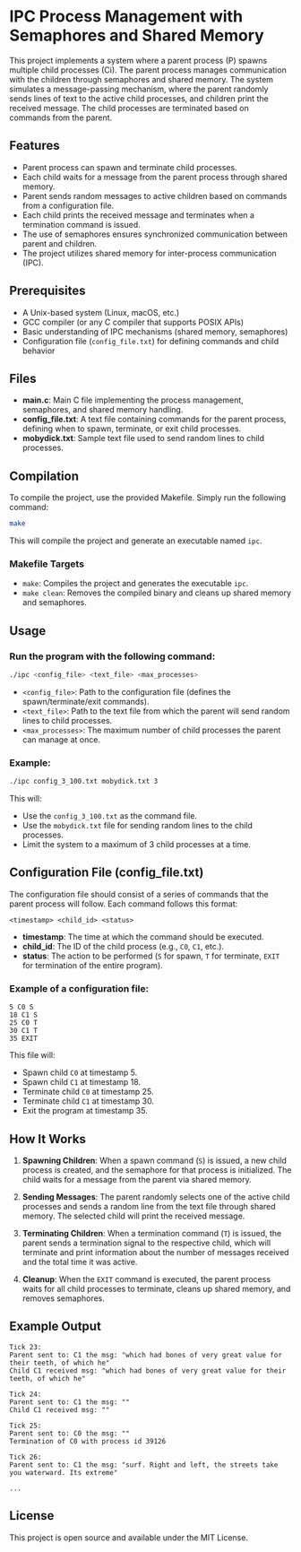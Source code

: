 # IPC Process Management with Semaphores and Shared Memory

This project implements a system where a parent process (P) spawns multiple child processes (Ci). The parent process manages communication with the children through semaphores and shared memory. The system simulates a message-passing mechanism, where the parent randomly sends lines of text to the active child processes, and children print the received message. The child processes are terminated based on commands from the parent.

## Features

- Parent process can spawn and terminate child processes.
- Each child waits for a message from the parent process through shared memory.
- Parent sends random messages to active children based on commands from a configuration file.
- Each child prints the received message and terminates when a termination command is issued.
- The use of semaphores ensures synchronized communication between parent and children.
- The project utilizes shared memory for inter-process communication (IPC).

## Prerequisites

- A Unix-based system (Linux, macOS, etc.)
- GCC compiler (or any C compiler that supports POSIX APIs)
- Basic understanding of IPC mechanisms (shared memory, semaphores)
- Configuration file (`config_file.txt`) for defining commands and child behavior

## Files

- **main.c**: Main C file implementing the process management, semaphores, and shared memory handling.
- **config_file.txt**: A text file containing commands for the parent process, defining when to spawn, terminate, or exit child processes.
- **mobydick.txt**: Sample text file used to send random lines to child processes.

## Compilation

To compile the project, use the provided Makefile. Simply run the following command:

```bash
make
```
This will compile the project and generate an executable named `ipc`.

### Makefile Targets
- `make`: Compiles the project and generates the executable `ipc`.
- `make clean`: Removes the compiled binary and cleans up shared memory and semaphores.

## Usage

### Run the program with the following command:

```bash
./ipc <config_file> <text_file> <max_processes>
```

- `<config_file>`: Path to the configuration file (defines the spawn/terminate/exit commands).
- `<text_file>`: Path to the text file from which the parent will send random lines to child processes.
- `<max_processes>`: The maximum number of child processes the parent can manage at once.

### Example:

```bash
./ipc config_3_100.txt mobydick.txt 3
```

This will:

- Use the `config_3_100.txt` as the command file.
- Use the `mobydick.txt` file for sending random lines to the child processes.
- Limit the system to a maximum of 3 child processes at a time.

## Configuration File (config_file.txt)

The configuration file should consist of a series of commands that the parent process will follow. Each command follows this format:

```
<timestamp> <child_id> <status>
```

- **timestamp**: The time at which the command should be executed.
- **child_id**: The ID of the child process (e.g., `C0`, `C1`, etc.).
- **status**: The action to be performed (`S` for spawn, `T` for terminate, `EXIT` for termination of the entire program).

### Example of a configuration file:

```
5 C0 S
18 C1 S
25 C0 T
30 C1 T
35 EXIT
```

This file will:

- Spawn child `C0` at timestamp 5.
- Spawn child `C1` at timestamp 18.
- Terminate child `C0` at timestamp 25.
- Terminate child `C1` at timestamp 30.
- Exit the program at timestamp 35.

## How It Works

1. **Spawning Children**: When a spawn command (`S`) is issued, a new child process is created, and the semaphore for that process is initialized. The child waits for a message from the parent via shared memory.

2. **Sending Messages**: The parent randomly selects one of the active child processes and sends a random line from the text file through shared memory. The selected child will print the received message.

3. **Terminating Children**: When a termination command (`T`) is issued, the parent sends a termination signal to the respective child, which will terminate and print information about the number of messages received and the total time it was active.

4. **Cleanup**: When the `EXIT` command is executed, the parent process waits for all child processes to terminate, cleans up shared memory, and removes semaphores.

## Example Output

```
Tick 23:
Parent sent to: C1 the msg: "which had bones of very great value for their teeth, of which he"
Child C1 received msg: "which had bones of very great value for their teeth, of which he"

Tick 24:
Parent sent to: C1 the msg: ""
Child C1 received msg: ""

Tick 25:
Parent sent to: C0 the msg: ""
Termination of C0 with process id 39126

Tick 26:
Parent sent to: C1 the msg: "surf. Right and left, the streets take you waterward. Its extreme"

...
```

## License

This project is open source and available under the MIT License.
